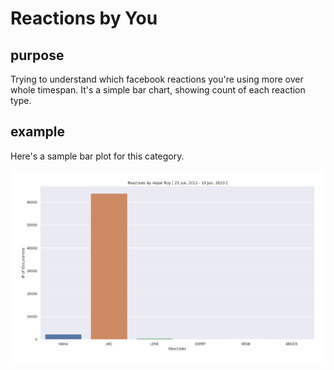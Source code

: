 # Reactions by You

## purpose

Trying to understand which facebook reactions you're using more over whole timespan. It's a simple bar chart, showing count of each reaction type. 

## example

Here's a sample bar plot for this category.

![reactionsByYou](../plots/reactionTypeToCountByAnjan_Roy.png)
